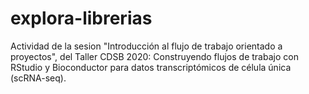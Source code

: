 # explora-librerias

Actividad de la sesion "Introducción al flujo de trabajo orientado a proyectos", del Taller CDSB 2020: Construyendo flujos de trabajo con RStudio y Bioconductor para datos transcriptómicos de célula única (scRNA-seq).

